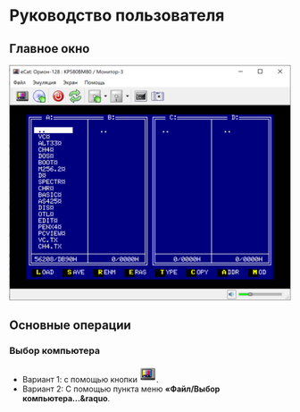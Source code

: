 # Руководство пользователя
## Главное окно
<img src="screenshots/main_window.png">

## Основные операции

### Выбор компьютера

* Вариант 1: с помощью кнопки <img src="src/resources/icons/tv.png" height="30">.
* Вариант 2: С помощью пункта меню __&laquo;Файл/Выбор компьютера...&raquo__.